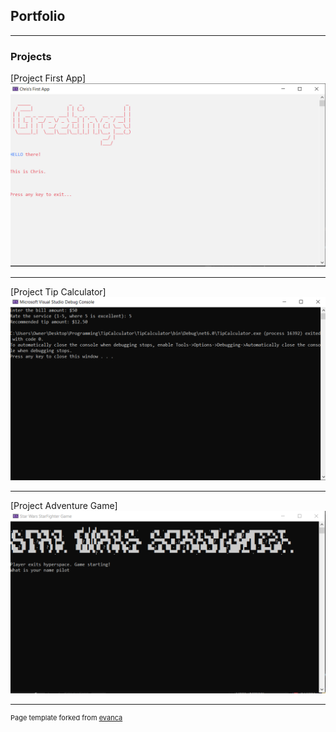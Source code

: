 ## Portfolio

---

### Projects 

[Project First App]
<img src="images/FirstApp.PNG?raw=true"/>

---
[Project Tip Calculator]
<img src="images/Tippng.PNG?raw=true"/>

---
[Project Adventure Game]
<img src="images/Midtermpng.PNG?raw=true"/>






---
<p style="font-size:11px">Page template forked from <a href="https://github.com/evanca/quick-portfolio">evanca</a></p>
<!-- Remove above link if you don't want to attibute -->
